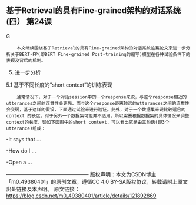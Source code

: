 ## 基于Retrieval的具有Fine-grained架构的对话系统(四） 第24课

G

        本文继续围绕基于Retrieval的具有Fine-grained架构的对话系统这篇论文来进一步分析关于BERT-FP(即BERT Fine-grained Post-training的缩写)模型在各种试验条件下的表现及背后的机制。

5. 进一步分析

5.1 基于不同长度的”short context”的训练表现

        通常情况下，对于一个对话session中的一个response来说，与这个response相近的utterances之间的连贯性会更强，而与这个response距离较远的utterances之间的连贯性会变弱，基于这样的假设，下面通过试验来进行验证。此外，对于一个数据集来说比较适合的context 的长度，对于另外一个数据集可能并不适用，所以需要根据数据集的具体情况来调整context的长度，譬如下面图中的short context，可以看出它是由三句话(即3个utterance)组成：

-It says that …

-How do I …

-Open a …


————————————————
版权声明：本文为CSDN博主「m0_49380401」的原创文章，遵循CC 4.0 BY-SA版权协议，转载请附上原文出处链接及本声明。
原文链接：https://blog.csdn.net/m0_49380401/article/details/121892869
